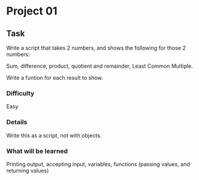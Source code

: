 # Project 01

## Task
Write a script that takes 2 numbers, and shows the following for those 2 numbers:

Sum, difference, product, quotient and remainder, Least Common Multiple.

Write a funtion for each result to show.

### Difficulty
Easy

### Details
Write this as a script, not with objects.

### What will be learned
Printing output, accepting input, variables, functions (passing values, and returning values)

